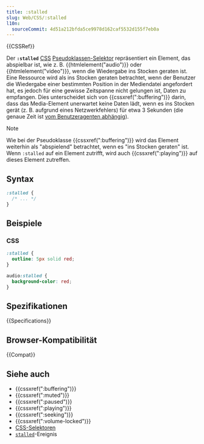 ```yaml
---
title: :stalled
slug: Web/CSS/:stalled
l10n:
  sourceCommit: 4d51a212bfda5ce9978d162caf5532d155f7eb0a
---
```


{{CSSRef}}

Der **`:stalled`** [CSS](/de/docs/Web/CSS) [Pseudoklassen-Selektor](/de/docs/Web/CSS/Pseudo-classes) repräsentiert ein Element, das abspielbar ist, wie z. B. {{htmlelement("audio")}} oder {{htmlelement("video")}}, wenn die Wiedergabe ins Stocken geraten ist.
Eine Ressource wird als ins Stocken geraten betrachtet, wenn der Benutzer die Wiedergabe einer bestimmten Position in der Mediendatei angefordert hat, es jedoch für eine gewisse Zeitspanne nicht gelungen ist, Daten zu empfangen.
Dies unterscheidet sich von {{cssxref(":buffering")}} darin, dass das Media-Element unerwartet keine Daten lädt, wenn es ins Stocken gerät (z. B. aufgrund eines Netzwerkfehlers) für etwa 3 Sekunden (die genaue Zeit ist [vom Benutzeragenten abhängig](https://html.spec.whatwg.org/multipage/media.html#stall-timeout)).

> [!NOTE]
> Wie bei der Pseudoklasse {{cssxref(":buffering")}} wird das Element weiterhin als "abspielend" betrachtet, wenn es "ins Stocken geraten" ist.
> Wenn `:stalled` auf ein Element zutrifft, wird auch {{cssxref(":playing")}} auf dieses Element zutreffen.

## Syntax

```css
:stalled {
  /* ... */
}
```

## Beispiele

### CSS

```css
:stalled {
  outline: 5px solid red;
}

audio:stalled {
  background-color: red;
}
```

## Spezifikationen

{{Specifications}}

## Browser-Kompatibilität

{{Compat}}

## Siehe auch

- {{cssxref(":buffering")}}
- {{cssxref(":muted")}}
- {{cssxref(":paused")}}
- {{cssxref(":playing")}}
- {{cssxref(":seeking")}}
- {{cssxref(":volume-locked")}}
- [CSS-Selektoren](/de/docs/Web/CSS/CSS_selectors)
- [`stalled`](/de/docs/Web/API/HTMLMediaElement/stalled_event)-Ereignis
